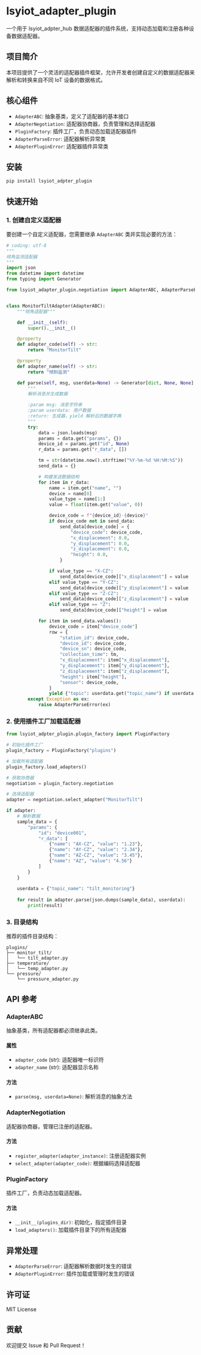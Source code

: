 # lsyiot_adapter_plugin

一个用于 lsyiot_adpter_hub 数据适配器的插件系统，支持动态加载和注册各种设备数据适配器。

## 项目简介

本项目提供了一个灵活的适配器插件框架，允许开发者创建自定义的数据适配器来解析和转换来自不同 IoT 设备的数据格式。

## 核心组件

- `AdapterABC`: 抽象基类，定义了适配器的基本接口
- `AdapterNegotiation`: 适配器协商器，负责管理和选择适配器
- `PluginFactory`: 插件工厂，负责动态加载适配器插件
- `AdapterParseError`: 适配器解析异常类
- `AdapterPluginError`: 适配器插件异常类

## 安装

```bash
pip install lsyiot_adpter_plugin
```

## 快速开始

### 1. 创建自定义适配器

要创建一个自定义适配器，您需要继承 `AdapterABC` 类并实现必要的方法：

```python
# coding: utf-8
"""
倾角监测适配器
"""
import json
from datetime import datetime
from typing import Generator

from lsyiot_adapter_plugin.negotiation import AdapterABC, AdapterParseError


class MonitorTiltAdapter(AdapterABC):
    """倾角适配器"""

    def __init__(self):
        super().__init__()

    @property
    def adapter_code(self) -> str:
        return "MonitorTilt"

    @property
    def adapter_name(self) -> str:
        return "倾斜监测"

    def parse(self, msg, userdata=None) -> Generator[dict, None, None]:
        """
        解析消息并生成数据

        :param msg: 消息字符串
        :param userdata: 用户数据
        :return: 生成器，yield 解析后的数据字典
        """
        try:
            data = json.loads(msg)
            params = data.get("params", {})
            device_id = params.get("id", None)
            r_data = params.get("r_data", [])

            tm = str(datetime.now().strftime("%Y-%m-%d %H:%M:%S"))
            send_data = {}

            # 构建发送数据结构
            for item in r_data:
                name = item.get("name", "")
                device = name[0]
                value_type = name[1:]
                value = float(item.get("value", 0))

                device_code = f"{device_id}-{device}"
                if device_code not in send_data:
                    send_data[device_code] = {
                        "device_code": device_code,
                        "x_displacement": 0.0,
                        "y_displacement": 0.0,
                        "z_displacement": 0.0,
                        "height": 0.0,
                    }

                if value_type == "X-CZ":
                    send_data[device_code]["x_displacement"] = value
                elif value_type == "Y-CZ":
                    send_data[device_code]["y_displacement"] = value
                elif value_type == "Z-CZ":
                    send_data[device_code]["z_displacement"] = value
                elif value_type == "Z":
                    send_data[device_code]["height"] = value

            for item in send_data.values():
                device_code = item["device_code"]
                row = {
                    "station_id": device_code,
                    "device_id": device_code,
                    "device_sn": device_code,
                    "collection_time": tm,
                    "x_displacement": item["x_displacement"],
                    "y_displacement": item["y_displacement"],
                    "z_displacement": item["z_displacement"],
                    "height": item["height"],
                    "sensor": device_code,
                }
                yield {"topic": userdata.get("topic_name") if userdata else None, "payload": row}
        except Exception as ex:
            raise AdapterParseError(ex)
```

### 2. 使用插件工厂加载适配器

```python
from lsyiot_adpter_plugin.plugin_factory import PluginFactory

# 初始化插件工厂
plugin_factory = PluginFactory("plugins")

# 加载所有适配器
plugin_factory.load_adapters()

# 获取协商器
negotiation = plugin_factory.negotiation

# 选择适配器
adapter = negotiation.select_adapter("MonitorTilt")

if adapter:
    # 解析数据
    sample_data = {
        "params": {
            "id": "device001",
            "r_data": [
                {"name": "AX-CZ", "value": "1.23"},
                {"name": "AY-CZ", "value": "2.34"},
                {"name": "AZ-CZ", "value": "3.45"},
                {"name": "AZ", "value": "4.56"}
            ]
        }
    }
    
    userdata = {"topic_name": "tilt_monitoring"}
    
    for result in adapter.parse(json.dumps(sample_data), userdata):
        print(result)
```

### 3. 目录结构

推荐的插件目录结构：

```
plugins/
├── monitor_tilt/
│   └── tilt_adapter.py
├── temperature/
│   └── temp_adapter.py
└── pressure/
    └── pressure_adapter.py
```

## API 参考

### AdapterABC

抽象基类，所有适配器都必须继承此类。

#### 属性

- `adapter_code` (str): 适配器唯一标识符
- `adapter_name` (str): 适配器显示名称

#### 方法

- `parse(msg, userdata=None)`: 解析消息的抽象方法

### AdapterNegotiation

适配器协商器，管理已注册的适配器。

#### 方法

- `register_adapter(adapter_instance)`: 注册适配器实例
- `select_adapter(adapter_code)`: 根据编码选择适配器

### PluginFactory

插件工厂，负责动态加载适配器。

#### 方法

- `__init__(plugins_dir)`: 初始化，指定插件目录
- `load_adapters()`: 加载插件目录下的所有适配器

## 异常处理

- `AdapterParseError`: 适配器解析数据时发生的错误
- `AdapterPluginError`: 插件加载或管理时发生的错误

## 许可证

MIT License

## 贡献

欢迎提交 Issue 和 Pull Request！

